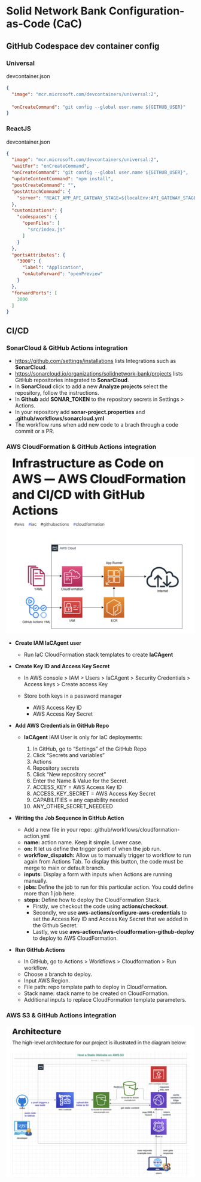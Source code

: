 # Solid Network Bank Configuration-as-Code (CaC)

## GitHub Codespace dev container config

### Universal

devcontainer.json
```json
{
  "image": "mcr.microsoft.com/devcontainers/universal:2",

  "onCreateCommand": "git config --global user.name ${GITHUB_USER}"
}
```

### ReactJS

devcontainer.json
```json
{
  "image": "mcr.microsoft.com/devcontainers/universal:2",
  "waitFor": "onCreateCommand",
  "onCreateCommand": "git config --global user.name ${GITHUB_USER}",
  "updateContentCommand": "npm install",
  "postCreateCommand": "",
  "postAttachCommand": {
    "server": "REACT_APP_API_GATEWAY_STAGE=${localEnv:API_GATEWAY_STAGE} npm start"
  },
  "customizations": {
    "codespaces": {
      "openFiles": [
        "src/index.js"
      ]
    }
  },
  "portsAttributes": {
    "3000": {
      "label": "Application",
      "onAutoForward": "openPreview"
    }
  },
  "forwardPorts": [
    3000
  ]
}
```

## CI/CD

### SonarCloud & GitHub Actions integration
- https://github.com/settings/installations lists Integrations such as **SonarCloud**.
- https://sonarcloud.io/organizations/solidnetwork-bank/projects lists GitHub repositories integrated to **SonarCloud**.
- In **SonarCloud** click to add a new **Analyze projects** select the repository, follow the instructions.
- In **Github** add **SONAR_TOKEN** to the repository secrets in Settings > Actions.
- In your repository add **sonar-project.properties** and **.github/workflows/sonarcloud.yml**
- The workflow runs when add new code to a brach through a code commit or a PR.

### AWS CloudFormation & GitHub Actions integration

![CloudFormation GitHub](./Readme/AWS-GitHub.png)

- **Create IAM IaCAgent user**
  - Run IaC CloudFormation stack templates to create **IaCAgent**
- **Create Key ID and Access Key Secret**
  - In AWS console > IAM > Users > IaCAgent > Security Credentials > Access keys > Create access Key

  - Store both keys in a password manager 
    - AWS Access Key ID
    - AWS Access Key Secret

- **Add AWS Credentials in GitHub Repo** 
  - **IaCAgent** IAM User is only for IaC deployments:

    1. In GitHub, go to “Settings” of the GitHub Repo
    2. Click “Secrets and variables”
    3. Actions
    4. Repository secrets
    5. Click “New repository secret”
    6. Enter the Name & Value for the Secret.
    7. ACCESS_KEY = AWS Access Key ID
    8. ACCESS_KEY_SECRET = AWS Access Key Secret
    9. CAPABILITIES = any capability needed
    10. ANY_OTHER_SECRET_NEEDEED

- **Writing the Job Sequence in GitHub Action**
  - Add a new file in your repo: .github/workflows/cloudformation-action.yml
  - **name:** action name. Keep it simple. Lower case.
  - **on:** It let us define the trigger point of when the job run.
  - **workflow_dispatch:** Allow us to manually trigger to workflow to run again from Actions Tab. To display this button, the code must be merge to main or default branch.
  - **inputs:** Display a form with inputs when Actions are running manually.
  - **jobs:** Define the job to run for this particular action. You could define more than 1 job here.
  - **steps:** Define how to deploy the CloudFormation Stack.
    - Firstly, we checkout the code using **actions/checkout**.
    - Secondly, we use **aws-actions/configure-aws-credentials** to set the Access Key ID and Access Key Secret that we added in the Github Secret.
    - Lastly, we use **aws-actions/aws-cloudformation-github-deploy** to deploy to AWS CloudFormation.

- **Run GitHub Actions**
  - In GitHub, go to Actions > Workflows > Cloudformation > Run workflow.
  - Choose a branch to deploy.
  - Input AWS Region.
  - File path: repo template path to deploy in CloudFormation.
  - Stack name: stack name to be created on CloudFormation.
  - Additional inputs to replace CloudFormation template parameters.

### AWS S3 & GitHub Actions integration
![AWS S3 GitHub](./Readme/Architecture-1.png)